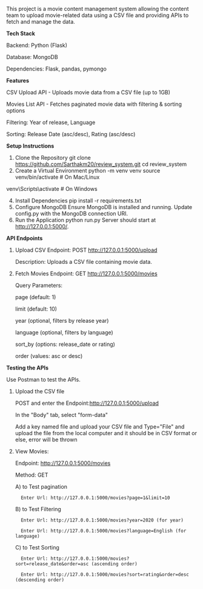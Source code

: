 This project is a movie content management system allowing the content team to upload movie-related data using a CSV file and providing APIs to fetch and manage the data.

**Tech Stack**

Backend: Python (Flask)

Database: MongoDB

Dependencies: Flask, pandas, pymongo

**Features**

CSV Upload API - Uploads movie data from a CSV file (up to 1GB)

Movies List API - Fetches paginated movie data with filtering & sorting options

Filtering: Year of release, Language

Sorting: Release Date (asc/desc), Rating (asc/desc)

**Setup Instructions**

1. Clone the Repository
git clone https://github.com/Sarthakm20/review_system.git
cd review_system
2. Create a Virtual Environment
python -m venv venv
source venv/bin/activate  # On Mac/Linux

venv\Scripts\activate  # On Windows

4. Install Dependencies
pip install -r requirements.txt
5. Configure MongoDB
Ensure MongoDB is installed and running.
Update config.py with the MongoDB connection URI.
6. Run the Application
python run.py
Server should start at http://127.0.0.1:5000/.

**API Endpoints**

1. Upload CSV
   Endpoint: POST http://127.0.0.1:5000/upload
   
   Description: Uploads a CSV file containing movie data.

2. Fetch Movies
   Endpoint: GET http://127.0.0.1:5000/movies

   Query Parameters:

   page (default: 1)

   limit (default: 10)

   year (optional, filters by release year)

   language (optional, filters by language)

   sort_by (options: release_date or rating)

   order (values: asc or desc)

**Testing the APIs**

Use Postman to test the APIs.

1) Upload the CSV file
   
   POST and enter the Endpoint:http://127.0.0.1:5000/upload

   In the "Body" tab, select "form-data"

   Add a key named file and upload your CSV file and Type="File" and upload the file from the local computer and it should be in CSV format or else, error will be thrown

2) View Movies:
   
   Endpoint: http://127.0.0.1:5000/movies

   Method: GET

      A) to Test pagination
   
         Enter Url: http://127.0.0.1:5000/movies?page=1&limit=10

      B) to Test Filtering
   
         Enter Url: http://127.0.0.1:5000/movies?year=2020 (for year)
   
         Enter Url: http://127.0.0.1:5000/movies?language=English (for language)

      C) to Test Sorting
   
         Enter Url: http://127.0.0.1:5000/movies?sort=release_date&order=asc (ascending order)
   
         Enter Url: http://127.0.0.1:5000/movies?sort=rating&order=desc (descending order)
